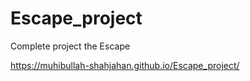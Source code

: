 # Escape_project
Complete project the Escape

 https://muhibullah-shahjahan.github.io/Escape_project/
